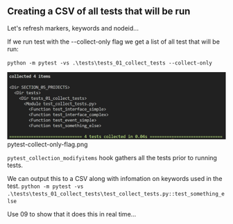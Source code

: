 ## Creating a CSV of all tests that will be run

Let's refresh markers, keywords and nodeid...

If we run test with the --collect-only flag we get a list of all test that will be run:

`python -m pytest -vs .\tests\tests_01_collect_tests --collect-only`

![--collect-only flag](./pytest-collect-only-flag.png "collect-only")
pytest-collect-only-flag.png 

`pytest_collection_modifyitems` hook gathers all the tests prior to running tests. 

We can output this to a CSV along with infomation on keywords used in the test.
`python -m pytest -vs .\tests\tests_01_collect_tests\test_collect_tests.py::test_something_else`

Use 09 to show that it does this in real time...

